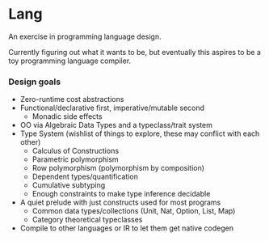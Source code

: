 # Lang

An exercise in programming language design.

Currently figuring out what it wants to be, but eventually this aspires to be a toy programming language compiler.

### Design goals

- Zero-runtime cost abstractions
- Functional/declarative first, imperative/mutable second
    - Monadic side effects
- OO via Algebraic Data Types and a typeclass/trait system
- Type System (wishlist of things to explore, these may conflict with each other)
    - Calculus of Constructions
    - Parametric polymorphism
    - Row polymorphism (polymorphism by composition)
    - Dependent types/quantification
    - Cumulative subtyping
    - Enough constraints to make type inference decidable
- A quiet prelude with just constructs used for most programs
    - Common data types/collections (Unit, Nat, Option, List, Map)
    - Category theoretical typeclasses
- Compile to other languages or IR to let them get native codegen